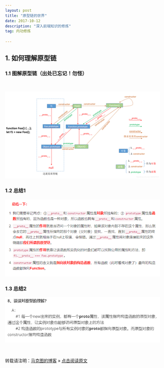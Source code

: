 ```yaml
---
layout: post
title: "原型链的世界"
date: 2017-10-12
description: "深入前端知识的修炼"
tag: 内功修炼  

---
```

## **1. 如何理解原型链**

### **1.1 图解原型链（出处已忘记！勿怪）**  

<br />

![](/images/posts/prototype/原型链-图解1.png)

### 1.2 总结1

![](/images/posts/prototype/原型链-总结1.png)

### 1.3 总结2

![](/images/posts/prototype/原型链-总结2.png)

<br>

转载请注明：[马克图的博客](https://markto22.github.io) » [点击阅读原文](https://markto22.github.io/2014/11/ModularDev_introduce/)